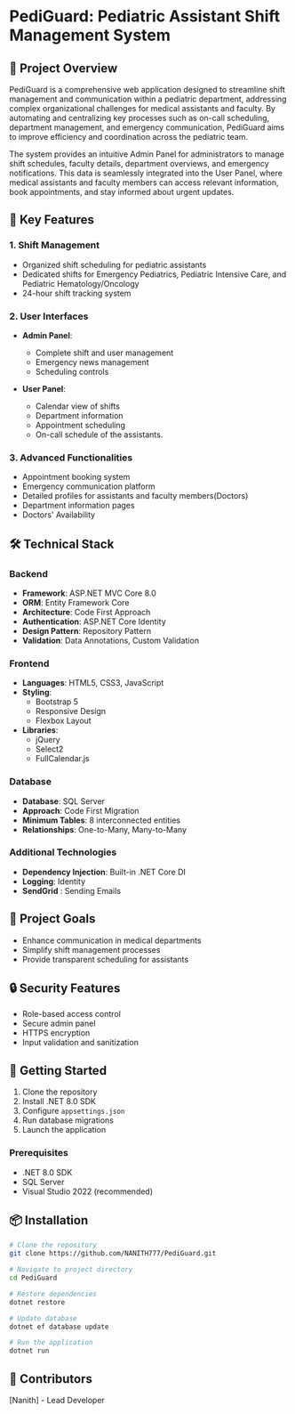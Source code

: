 # PediGuard: Pediatric Assistant Shift Management System

## 🏥 Project Overview

PediGuard is a comprehensive web application designed to streamline shift management and communication within a pediatric department, addressing complex organizational challenges for medical assistants and faculty. By automating and centralizing key processes such as on-call scheduling, department management, and emergency communication, PediGuard aims to improve efficiency and coordination across the pediatric team.

The system provides an intuitive Admin Panel for administrators to manage shift schedules, faculty details, department overviews, and emergency notifications. This data is seamlessly integrated into the User Panel, where medical assistants and faculty members can access relevant information, book appointments, and stay informed about urgent updates.

## 🌟 Key Features

### 1. Shift Management

- Organized shift scheduling for pediatric assistants
- Dedicated shifts for Emergency Pediatrics, Pediatric Intensive Care, and Pediatric Hematology/Oncology
- 24-hour shift tracking system

### 2. User Interfaces

- **Admin Panel**:

  - Complete shift and user management
  - Emergency news management
  - Scheduling controls

- **User Panel**:
  - Calendar view of shifts
  - Department information
  - Appointment scheduling
  - On-call schedule of the assistants.

### 3. Advanced Functionalities

- Appointment booking system
- Emergency communication platform
- Detailed profiles for assistants and faculty members(Doctors)
- Department information pages
- Doctors' Availability

## 🛠 Technical Stack

### Backend

- **Framework**: ASP.NET MVC Core 8.0
- **ORM**: Entity Framework Core
- **Architecture**: Code First Approach
- **Authentication**: ASP.NET Core Identity
- **Design Pattern**: Repository Pattern
- **Validation**: Data Annotations, Custom Validation

### Frontend

- **Languages**: HTML5, CSS3, JavaScript
- **Styling**:
  - Bootstrap 5
  - Responsive Design
  - Flexbox Layout
- **Libraries**:
  - jQuery
  - Select2
  - FullCalendar.js

### Database

- **Database**: SQL Server
- **Approach**: Code First Migration
- **Minimum Tables**: 8 interconnected entities
- **Relationships**: One-to-Many, Many-to-Many

### Additional Technologies

- **Dependency Injection**: Built-in .NET Core DI
- **Logging**: Identity
- **SendGrid** : Sending Emails

## 🎯 Project Goals

- Enhance communication in medical departments
- Simplify shift management processes
- Provide transparent scheduling for assistants

## 🔒 Security Features

- Role-based access control
- Secure admin panel
- HTTPS encryption
- Input validation and sanitization

## 🚀 Getting Started

1. Clone the repository
2. Install .NET 8.0 SDK
3. Configure `appsettings.json`
4. Run database migrations
5. Launch the application

### Prerequisites

- .NET 8.0 SDK
- SQL Server
- Visual Studio 2022 (recommended)

## 📦 Installation

```bash
# Clone the repository
git clone https://github.com/NANITH777/PediGuard.git

# Navigate to project directory
cd PediGuard

# Restore dependencies
dotnet restore

# Update database
dotnet ef database update

# Run the application
dotnet run
```

## 👥 Contributors

[Nanith] - Lead Developer
